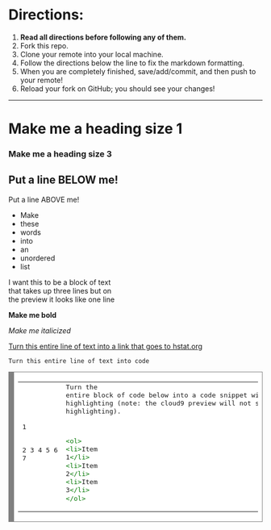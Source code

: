 # Directions:
1. **Read all directions before following any of them.**
2. Fork this repo.
2. Clone your remote into your local machine.
3. Follow the directions below the line to fix the markdown formatting.
4. When you are completely finished, save/add/commit, and then push to your remote!
5. Reload your fork on GitHub; you should see your changes!

---

<h1>Make me a heading size 1</h1>
<h3>Make me a heading size 3</h3>

## Put a line BELOW me!



Put a line ABOVE me!

* Make
* these
* words
* into
* an
* unordered
* list

I want this to be a block of text  
that takes up three lines but on  
the preview it looks like one line  

**Make me bold**

_Make me italicized_

[Turn this entire line of text into a link that goes to hstat.org](hstat.org)

```
Turn this entire line of text into code
```

<!-- HTML generated using hilite.me --><div style="background: #ffffff; overflow:auto;width:auto;border:solid gray;border-width:.1em .1em .1em .8em;padding:.2em .6em;"><table><tr><td><pre style="margin: 0; line-height: 125%">1
2
3
4
5
6
7</pre></td><td><pre style="margin: 0; line-height: 125%">Turn the entire block of code below into a code snippet with HTML syntax highlighting (note: the cloud9 preview will not show the syntax highlighting).

<span style="color: #007700">&lt;ol&gt;</span>
    <span style="color: #007700">&lt;li&gt;</span>Item 1<span style="color: #007700">&lt;/li&gt;</span>
    <span style="color: #007700">&lt;li&gt;</span>Item 2<span style="color: #007700">&lt;/li&gt;</span>
    <span style="color: #007700">&lt;li&gt;</span>Item 3<span style="color: #007700">&lt;/li&gt;</span>
<span style="color: #007700">&lt;/ol&gt;</span>
</pre></td></tr></table></div>

